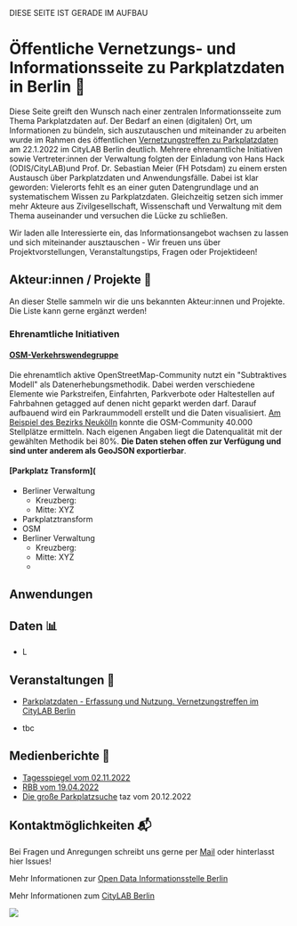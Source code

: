 DIESE SEITE IST GERADE IM AUFBAU

# Öffentliche Vernetzungs- und Informationsseite zu Parkplatzdaten in Berlin :wave:

Diese Seite greift den Wunsch nach einer zentralen Informationsseite zum Thema Parkplatzdaten auf. Der Bedarf an einen (digitalen) Ort, um Informationen zu bündeln, sich auszutauschen und miteinander zu arbeiten wurde im Rahmen des öffentlichen [Vernetzungstreffen zu Parkplatzdaten](https://odis-berlin.de/aktuelles/2022-12-01-parkplatztreffen/) am 22.1.2022 im CityLAB Berlin deutlich. Mehrere ehrenamtliche Initiativen sowie Vertreter:innen der Verwaltung folgten der Einladung von Hans Hack (ODIS/CityLAB)und Prof. Dr. Sebastian Meier (FH Potsdam) zu einem ersten Austausch über Parkplatzdaten und Anwendungsfälle. Dabei ist klar geworden: Vielerorts fehlt es an einer guten Datengrundlage und an systematischem Wissen zu Parkplatzdaten. Gleichzeitig setzen sich immer mehr Akteure aus Zivilgesellschaft, Wissenschaft und Verwaltung mit dem Thema auseinander und versuchen die Lücke zu schließen. 

Wir laden alle Interessierte ein, das Informationsangebot wachsen zu lassen und sich miteinander ausztauschen - Wir freuen uns über Projektvorstellungen, Veranstaltungstips, Fragen oder Projektideen!

## Akteur:innen / Projekte :busts_in_silhouette:
An dieser Stelle sammeln wir die uns bekannten Akteur:innen und Projekte. Die Liste kann gerne ergänzt werden!

### Ehrenamtliche Initiativen



#### [OSM-Verkehrswendegruppe](https://wiki.openstreetmap.org/wiki/Berlin/Verkehrswende)
Die ehrenamtlich aktive OpenStreetMap-Community nutzt ein "Subtraktives Modell" als Datenerhebungsmethodik. Dabei werden verschiedene Elemente wie Parkstreifen, Einfahrten, Parkverbote oder Haltestellen auf Fahrbahnen getagged auf denen nicht geparkt werden darf. Darauf aufbauend wird ein Parkraummodell erstellt und die Daten visualisiert. [Am Beispiel des Bezirks Neukölln](https://strassenraumkarte.osm-berlin.org/about) konnte die OSM-Community 40.000 Stellplätze ermitteln. Nach eigenen Angaben liegt die Datenqualität mit der gewählten Methodik bei 80%. **Die Daten stehen offen zur Verfügung und sind unter anderem als GeoJSON exportierbar**. 

#### [Parkplatz Transform](
- Berliner Verwaltung
  - Kreuzberg: 
  - Mitte: XYZ
- Parkplatztransform
- OSM 
- Berliner Verwaltung
  - Kreuzberg: 
  - Mitte: XYZ
  - 

## Anwendungen 

## Daten :bar_chart:
- L

## Veranstaltungen :date:
* [Parkplatzdaten - Erfassung und Nutzung. Vernetzungstreffen im CityLAB Berlin](https://citylab-berlin.org/de/events/parkplatzdaten-erfassung-und-nutzung/)
- tbc

## Medienberichte :newspaper:
- [Tagesspiegel vom 02.11.2022](https://interaktiv.tagesspiegel.de/lab/wie-viele-autos-gibt-es-in-meiner-nachbarschaft-diese-berliner-kieze-bestehen-am-meisten-aus-parkplaetzen/)
- [RBB vom 19.04.2022](https://www.rbb24.de/panorama/beitrag/2022/04/berlin-parkplaetze-scan-parken-erfassung-auslastung-saubere-luft.html)
- [Die große Parkplatzsuche](https://taz.de/Recht-auf-Stadt/!5902129/) taz vom 20.12.2022

## Kontaktmöglichkeiten :mailbox_with_mail:
Bei Fragen und Anregungen schreibt uns gerne per [Mail](mailto:odis@ts.berlin) oder hinterlasst hier Issues!


Mehr Informationen zur [Open Data Informationsstelle Berlin](https://odis-berlin.de)

Mehr Informationen zum [CityLAB Berlin](https://citylab-berlin.org/de/start/)





[<img src="https://odis-berlin.de/assets/images/page/odis-logo_contact/.png">](./verwaltung.md)


